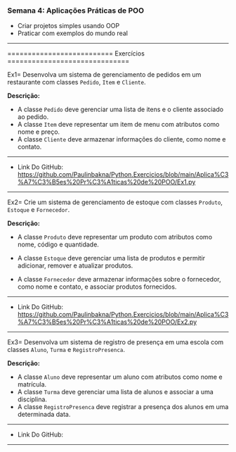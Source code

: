 ### Semana 4: Aplicações Práticas de POO

- Criar projetos simples usando OOP
- Praticar com exemplos do mundo real

---

========================== Exercícios ==============================

Ex1= Desenvolva um sistema de gerenciamento de pedidos em um restaurante com classes `Pedido`, `Item` e `Cliente`.

**Descrição:**
- A classe `Pedido` deve gerenciar uma lista de itens e o cliente associado ao pedido.
- A classe `Item` deve representar um item de menu com atributos como nome e preço.
- A classe `Cliente` deve armazenar informações do cliente, como nome e contato.

---

- Link Do GitHub: https://github.com/Paulinbakna/Python.Exercicios/blob/main/Aplica%C3%A7%C3%B5es%20Pr%C3%A1ticas%20de%20POO/Ex1.py

---

Ex2= Crie um sistema de gerenciamento de estoque com classes `Produto`, `Estoque` e `Fornecedor`.

**Descrição:**
- A classe `Produto` deve representar um produto com atributos como nome, código e quantidade.

- A classe `Estoque` deve gerenciar uma lista de produtos e permitir adicionar, remover e atualizar produtos.

- A classe `Fornecedor` deve armazenar informações sobre o fornecedor, como nome e contato, e associar produtos fornecidos.

---

- Link Do GitHub: https://github.com/Paulinbakna/Python.Exercicios/blob/main/Aplica%C3%A7%C3%B5es%20Pr%C3%A1ticas%20de%20POO/Ex2.py

---

Ex3= Desenvolva um sistema de registro de presença em uma escola com classes `Aluno`, `Turma` e `RegistroPresenca`.

**Descrição:**
- A classe `Aluno` deve representar um aluno com atributos como nome e matrícula.
- A classe `Turma` deve gerenciar uma lista de alunos e associar a uma disciplina.
- A classe `RegistroPresenca` deve registrar a presença dos alunos em uma determinada data.

---

- Link Do GitHub:

---
